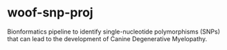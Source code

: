 # woof-snp-proj
Bionformatics pipeline to identify single-nucleotide polymorphisms (SNPs) that can lead to the development of Canine Degenerative Myelopathy.

